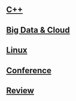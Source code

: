 ## [C++](https://github.com/DevStarSJ/Study/tree/master/Blog/Cpp)  
## [Big Data & Cloud](https://github.com/DevStarSJ/Study/tree/master/Blog/BigData)  
## [Linux](https://github.com/DevStarSJ/Study/tree/master/Blog/Linux)  
## [Conference](https://github.com/DevStarSJ/Study/tree/master/Blog/Conference)  
## [Review](https://github.com/DevStarSJ/Study/tree/master/Blog/Review)  
